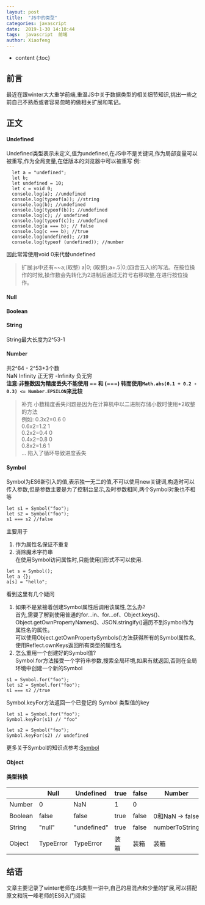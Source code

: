 ```yaml
---
layout: post
title:  "JS中的类型"
categories: javascript
date:  2019-1-30 14:10:44
tags:  javascript  前端
author: Xiaofeng
---
```


* content
{:toc}


## 前言

最近在跟winter大大重学前端,重温JS中关于数据类型的相关细节知识,挑出一些之前自己不熟悉或者容易忽略的做相关扩展和笔记。

## 正文
#### Undefined
Undefined类型表示未定义,值为undefined,在JS中不是关键词,作为局部变量可以被重写,作为全局变量,在低版本的浏览器中可以被重写
例:
```
  let a = "undefined";
  let b;
  let undefined = 10;
  let c = void 0;
  console.log(a); //undefined
  console.log(typeof(a)); //string
  console.log(b); //undefined
  console.log(typeof(b)); //undefined
  console.log(c); // undefined
  console.log(typeof(c)); //undefined
  console.log(a === b); // false
  console.log(c === b); //true
  console.log(undefined); //10
  console.log(typeof (undefined)); //number
```

因此常常使用void 0来代替undefined
> 扩展:js中还有~~a;(取整) a|0; (取整);a+.5|0;(四舍五入)的写法。在按位操作的时候,操作数会先转化为2进制后通过无符号右移取整,在进行按位操作。

#### Null
#### Boolean
#### String
String最大长度为2^53-1
#### Number
共2^64 - 2^53+3个数<br/>
NaN
Infinity 正无穷
-Infinity 负无穷</br>
**注意:非整数因为精度丢失不能使用 == 和 (===)
转而使用```Math.abs(0.1 + 0.2 - 0.3) <= Number.EPSILON```来比较**
> 补充 小数精度丢失问题是因为在计算机中以二进制存储小数时使用*2取整的方法</br>
例如: 0.3x2=0.6 0 </br>
      0.6x2=1.2 1 </br>
      0.2x2=0.4 0 </br>
      0.4x2=0.8 0 </br>
      0.8x2=1.6 1 </br>
      ...
陷入了循环导致进度丢失
#### Symbol
Symbol为ES6新引入的值,表示独一无二的值,不可以使用new关键词,构造时可以传入参数,但是参数主要是为了控制台显示,及时参数相同,两个Symbol对象也不相等
```
let s1 = Symbol("foo");
let s2 = Symbol("foo");
s1 === s2 //false
```
主要用于
1. 作为属性名保证不重复
2. 消除魔术字符串</br>
在使用Symbol访问属性时,只能使用[]形式不可以使用.
```
let s = Symbol();
let a {};
a[s] = "hello";
```
看到这里有几个疑问</br>
1. 如果不是紧接着创建Symbol属性后调用该属性,怎么办?</br>
首先,需要了解到使用普通的for...in、for...of、Object.keys()、Object.getOwnPropertyNames()、JSON.stringify()遍历不到Symbol作为属性名的属性。</br>
可以使用Object.getOwnPropertySymbols()方法获得所有的Symbol属性名,使用Reflect.ownKeys返回所有类型的属性名
2. 怎么重用一个创建好的Symbol值?</br>
Symbol.for方法接受一个字符串参数,搜索全局环境,如果有就返回,否则在全局环境中创建一个新的Symbol
``` 
s1 = Symbol.for("foo");
let s2 = Symbol.for("foo");
s1 === s2 //true
``` 
Symbol.keyFor方法返回一个已登记的 Symbol 类型值的key
```
let s1 = Symbol.for("foo");
Symbol.keyFor(s1) // "foo"

let s2 = Symbol("foo");
Symbol.keyFor(s2) // undefined
```
更多关于Symbol的知识点参考:[Symbol](http://es6.ruanyifeng.com/#docs/symbol)

#### Object
#### 类型转换

 | | Null | Undefined | true | false | Number | String | Symbol | Object
---|---|---|---|---|---|---|---|---
Number | 0 | NaN | 1 | 0 || StringToNumber | TypeError | 拆箱
Boolean | false | false | true | false | 0和NaN -> false | ''""-false | true | 拆箱
String | "null" | "undefined" | true | false | numberToString | | TypeError | 拆箱
Object | TypeError | TypeError | 装箱 | 装箱 | 装箱 | 装箱 | 装箱

## 结语
文章主要记录了winter老师在JS类型一讲中,自己的易混点和少量的扩展,可以搭配原文和阮一峰老师的ES6入门阅读








